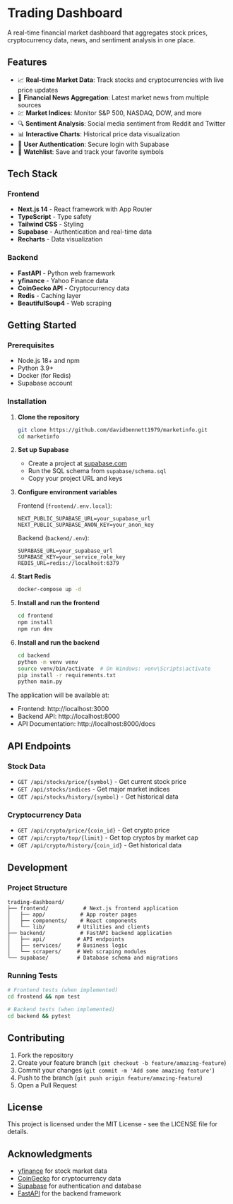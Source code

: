# Trading Dashboard

A real-time financial market dashboard that aggregates stock prices, cryptocurrency data, news, and sentiment analysis in one place.

## Features

- 📈 **Real-time Market Data**: Track stocks and cryptocurrencies with live price updates
- 📰 **Financial News Aggregation**: Latest market news from multiple sources
- 💹 **Market Indices**: Monitor S&P 500, NASDAQ, DOW, and more
- 🔍 **Sentiment Analysis**: Social media sentiment from Reddit and Twitter
- 📊 **Interactive Charts**: Historical price data visualization
- 🔐 **User Authentication**: Secure login with Supabase
- 💾 **Watchlist**: Save and track your favorite symbols

## Tech Stack

### Frontend
- **Next.js 14** - React framework with App Router
- **TypeScript** - Type safety
- **Tailwind CSS** - Styling
- **Supabase** - Authentication and real-time data
- **Recharts** - Data visualization

### Backend
- **FastAPI** - Python web framework
- **yfinance** - Yahoo Finance data
- **CoinGecko API** - Cryptocurrency data
- **Redis** - Caching layer
- **BeautifulSoup4** - Web scraping

## Getting Started

### Prerequisites

- Node.js 18+ and npm
- Python 3.9+
- Docker (for Redis)
- Supabase account

### Installation

1. **Clone the repository**
   ```bash
   git clone https://github.com/davidbennett1979/marketinfo.git
   cd marketinfo
   ```

2. **Set up Supabase**
   - Create a project at [supabase.com](https://supabase.com)
   - Run the SQL schema from `supabase/schema.sql`
   - Copy your project URL and keys

3. **Configure environment variables**

   Frontend (`frontend/.env.local`):
   ```env
   NEXT_PUBLIC_SUPABASE_URL=your_supabase_url
   NEXT_PUBLIC_SUPABASE_ANON_KEY=your_anon_key
   ```

   Backend (`backend/.env`):
   ```env
   SUPABASE_URL=your_supabase_url
   SUPABASE_KEY=your_service_role_key
   REDIS_URL=redis://localhost:6379
   ```

4. **Start Redis**
   ```bash
   docker-compose up -d
   ```

5. **Install and run the frontend**
   ```bash
   cd frontend
   npm install
   npm run dev
   ```

6. **Install and run the backend**
   ```bash
   cd backend
   python -m venv venv
   source venv/bin/activate  # On Windows: venv\Scripts\activate
   pip install -r requirements.txt
   python main.py
   ```

The application will be available at:
- Frontend: http://localhost:3000
- Backend API: http://localhost:8000
- API Documentation: http://localhost:8000/docs

## API Endpoints

### Stock Data
- `GET /api/stocks/price/{symbol}` - Get current stock price
- `GET /api/stocks/indices` - Get major market indices
- `GET /api/stocks/history/{symbol}` - Get historical data

### Cryptocurrency Data
- `GET /api/crypto/price/{coin_id}` - Get crypto price
- `GET /api/crypto/top/{limit}` - Get top cryptos by market cap
- `GET /api/crypto/history/{coin_id}` - Get historical data

## Development

### Project Structure
```
trading-dashboard/
├── frontend/           # Next.js frontend application
│   ├── app/           # App router pages
│   ├── components/    # React components
│   └── lib/          # Utilities and clients
├── backend/           # FastAPI backend application
│   ├── api/          # API endpoints
│   ├── services/     # Business logic
│   └── scrapers/     # Web scraping modules
└── supabase/         # Database schema and migrations
```

### Running Tests
```bash
# Frontend tests (when implemented)
cd frontend && npm test

# Backend tests (when implemented)
cd backend && pytest
```

## Contributing

1. Fork the repository
2. Create your feature branch (`git checkout -b feature/amazing-feature`)
3. Commit your changes (`git commit -m 'Add some amazing feature'`)
4. Push to the branch (`git push origin feature/amazing-feature`)
5. Open a Pull Request

## License

This project is licensed under the MIT License - see the LICENSE file for details.

## Acknowledgments

- [yfinance](https://github.com/ranaroussi/yfinance) for stock market data
- [CoinGecko](https://www.coingecko.com/) for cryptocurrency data
- [Supabase](https://supabase.com/) for authentication and database
- [FastAPI](https://fastapi.tiangolo.com/) for the backend framework